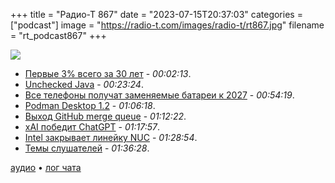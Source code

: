 +++
title = "Радио-Т 867"
date = "2023-07-15T20:37:03"
categories = ["podcast"]
image = "https://radio-t.com/images/radio-t/rt867.jpg"
filename = "rt_podcast867"
+++

![](https://radio-t.com/images/radio-t/rt867.jpg)

- [Первые 3% всего за 30 лет](https://linuxiac.com/linux-hits-3-percent-market-share/) - *00:02:13*.
- [Unchecked Java](https://github.com/rogerkeays/unchecked) - *00:23:24*.
- [Все телефоны получат заменяемые батареи к 2027](https://www.androidauthority.com/phones-with-replaceable-batteries-2027-3345155/) - *00:54:19*.
- [Podman Desktop 1.2](https://podman-desktop.io/blog/podman-desktop-release-1.2) - *01:06:18*.
- [Выход GitHub merge queue](https://github.blog/2023-07-12-github-merge-queue-is-generally-available/) - *01:12:22*.
- [xAI победит ChatGPT](https://www.bloomberg.com/news/articles/2023-07-12/musk-unveils-xai-as-way-to-understand-true-nature-of-universe#xj4y7vzkg) - *01:17:57*.
- [Intel закрывает линейку NUC](https://www.servethehome.com/intel-exiting-the-pc-business-as-it-stops-investment-in-the-intel-nuc/) - *01:28:54*.
- [Темы слушателей](https://radio-t.com/p/2023/07/11/prep-867/) - *01:36:28*.

[аудио](https://cdn.radio-t.com/rt_podcast867.mp3) • [лог чата](https://chat.radio-t.com/logs/radio-t-867.html)
<audio src="https://cdn.radio-t.com/rt_podcast867.mp3" preload="none"></audio>
